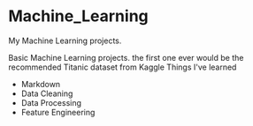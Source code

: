 # Machine_Learning
My Machine Learning projects.

Basic Machine Learning projects. the first one ever would be the recommended Titanic dataset from Kaggle
Things I've learned
* Markdown
* Data Cleaning
* Data Processing
* Feature Engineering

